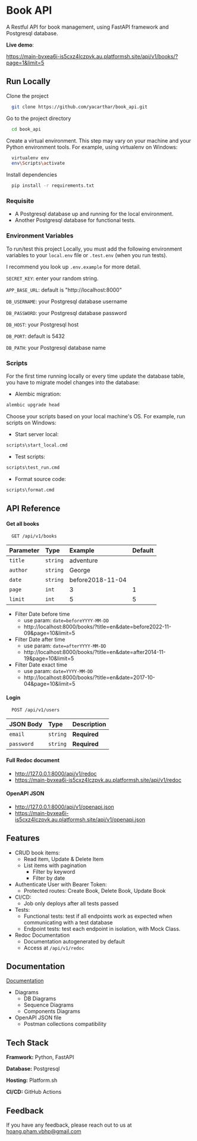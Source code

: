 
# Book API

A Restful API for book management, using FastAPI framework and Postgresql database.

**Live demo**:

https://main-bvxea6i-is5cxz4lczpvk.au.platformsh.site/api/v1/books/?page=1&limit=5


## Run Locally

Clone the project

```bash
  git clone https://github.com/yacarthar/book_api.git
```
Go to the project directory
```bash
  cd book_api
```

Create a virtual environment. This step may vary on your machine and your Python environment tools. For example, using virtualenv on Windows:
```bash
  virtualenv env
  env\Scripts\activate
```

Install dependencies
```bash
  pip install -r requirements.txt
```

### Requisite
- A Postgresql database up and running for the local environment.
- Another Postgresql database for functional tests.

### Environment Variables

To run/test this project Locally, you must add the following environment variables to your `local.env` file or `.test.env` (when you run tests).

I recommend you look up `.env.example` for more detail.

`SECRET_KEY`: enter your random string.

`APP_BASE_URL`: default is "http://localhost:8000"

`DB_USERNAME`: your Postgresql database username

`DB_PASSWORD`: your Postgresql database password

`DB_HOST`: your Postgresql host

`DB_PORT`: default is 5432

`DB_PATH`: your Postgresql database name

### Scripts

For the first time running locally or every time update the database table, you have to migrate model changes into the database:
- Alembic migration:
```cmd
alembic upgrade head
```

Choose your scripts based on your local machine's OS.
For example, run scripts on Windows:
- Start server local:
```cmd
scripts\start_local.cmd
```

- Test scripts:
```cmd
scripts\test_run.cmd
```

- Format source code:
```cmd
scripts\format.cmd
```
## API Reference

#### Get all books

```HTTP
  GET /api/v1/books
```

| Parameter | Type     | Example            | Default |
| :-------- | :------- | :------------------|:--------|
| `title`   | `string` | adventure          |         |
| `author`  | `string` | George             |         |
| `date`    | `string` | before2018-11-04   |         |
| `page`    | `int`    | 3                  |   1     |
| `limit`   | `int`    | 5                  |   5     |

- Filter Date before time
    - use param: `date=beforeYYYY-MM-DD`
    - http://localhost:8000/books/?title=en&date=before2022-11-09&page=10&limit=5
- Filter Date after time
    - use param: `date=afterYYYY-MM-DD`
    - http://localhost:8000/books/?title=en&date=after2014-11-19&page=10&limit=5
- Filter Date exact time
    - use param: `date=YYYY-MM-DD`
    - http://localhost:8000/books/?title=en&date=2017-10-04&page=10&limit=5

#### Login

```HTTP
  POST /api/v1/users
```

| JSON Body | Type     | Description |
| :-------- | :------- | :-----------|
| `email`   | `string` | **Required**|
| `password`| `string` | **Required**|



#### Full Redoc document

- http://127.0.0.1:8000/api/v1/redoc
- https://main-bvxea6i-is5cxz4lczpvk.au.platformsh.site/api/v1/redoc

#### OpenAPI JSON

- http://127.0.0.1:8000/api/v1/openapi.json
- https://main-bvxea6i-is5cxz4lczpvk.au.platformsh.site/api/v1/openapi.json
## Features

- CRUD book items:
    - Read item, Update & Delete Item
    - List items with pagination
        - Filter by keyword
        - Filter by date
- Authenticate User with Bearer Token:
    - Protected routes: Create Book, Delete Book, Update Book
- CI/CD:
    - Job only deploys after all tests passed
- Tests:
    - Functional tests: test if all endpoints work as expected when communicating with a test database
    - Endpoint tests: test each endpoint in isolation, with Mock Class.
- Redoc Documentation
    - Documentation autogenerated by default
    - Access at `/api/v1/redoc`

## Documentation

[Documentation](https://github.com/yacarthar/book_api/tree/main/docs)

- Diagrams
    - DB Diagrams
    - Sequence Diagrams
    - Components Diagrams
- OpenAPI JSON file
    - Postman collections compatibility
## Tech Stack

**Framwork:** Python, FastAPI

**Database:** Postgresql

**Hosting:** Platform.sh

**CI/CD:** GitHub Actions

## Feedback

If you have any feedback, please reach out to us at hoang.pham.vbhp@gmail.com

